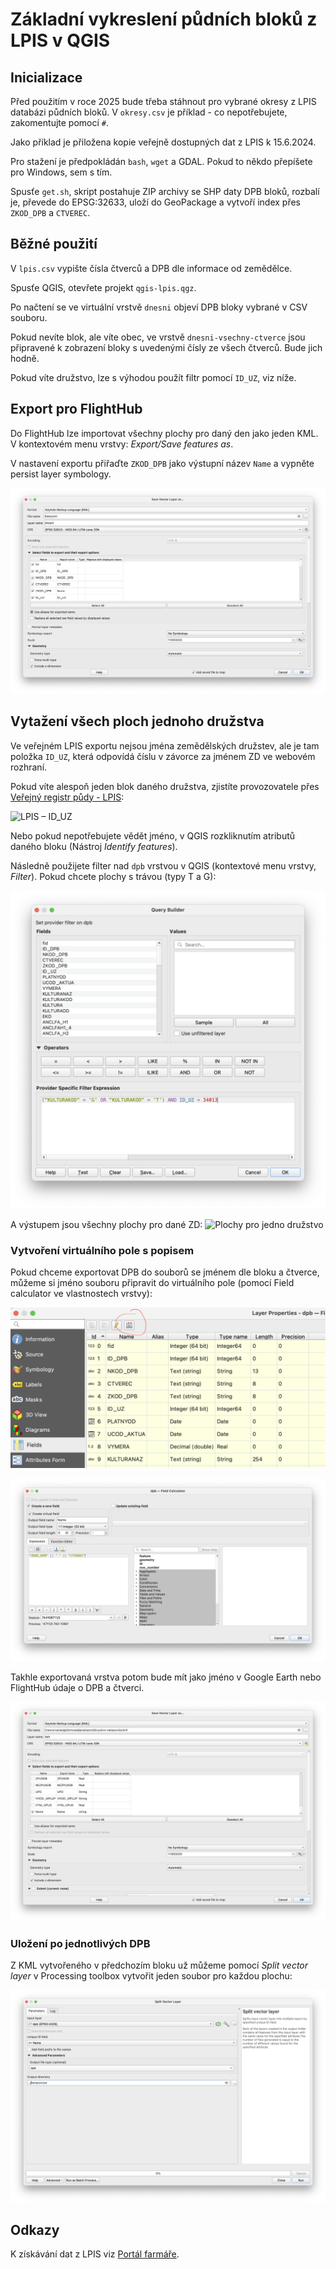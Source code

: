 # Základní vykreslení půdních bloků z LPIS v QGIS

## Inicializace

Před použitím v roce 2025 bude třeba stáhnout pro vybrané okresy z LPIS databázi půdních bloků.
V ``okresy.csv`` je příklad - co nepotřebujete, zakomentujte pomocí ``#``.

Jako příklad je přiložena kopie veřejně dostupných dat z LPIS k 15.6.2024.

Pro stažení je předpokládán ``bash``, ``wget`` a GDAL. Pokud to někdo přepíšete pro Windows, sem s tím.

Spusťe ``get.sh``, skript postahuje ZIP archivy se SHP daty DPB bloků, rozbalí je, převede do EPSG:32633, uloží do GeoPackage a vytvoří index přes ``ZKOD_DPB`` a ``CTVEREC``.

## Běžné použití

V ``lpis.csv`` vypište čísla čtverců a DPB dle informace od zemědělce.

Spusťe QGIS, otevřete projekt ``qgis-lpis.qgz``.

Po načtení se ve virtuální vrstvě ``dnesni`` objeví DPB bloky vybrané v CSV souboru.

Pokud nevíte blok, ale víte obec, ve vrstvě ``dnesni-vsechny-ctverce`` jsou připravené k zobrazení bloky s uvedenými čísly ze všech čtverců. Bude jich hodně.

Pokud víte družstvo, lze s výhodou použít filtr pomocí ``ID_UZ``, viz níže.

## Export pro FlightHub

Do FlightHub lze importovat všechny plochy pro daný den jako jeden KML. V kontextovém menu vrstvy: *Export/Save features as*.

V nastavení exportu přiřaďte ``ZKOD_DPB`` jako výstupní název ``Name`` a vypněte persist layer symbology.

![Příklad](img/export-do-kml.png)

## Vytažení všech ploch jednoho družstva
Ve veřejném LPIS exportu nejsou jména zemědělských družstev, ale je tam položka ``ID_UZ``, která odpovídá číslu v závorce za jménem ZD ve webovém rozhraní.

Pokud víte alespoň jeden blok daného družstva, zjistíte provozovatele přes [Veřejný registr půdy - LPIS](https://eagri.cz/public/app/lpisext/lpis/verejny2/plpis/):

![LPIS – ID_UZ](img/lpis-dohledani-id-uz.png)

Nebo pokud nepotřebujete vědět jméno, v QGIS rozkliknutím atributů daného bloku (Nástroj *Identify features*).

Následně použijete filter nad ``dpb`` vrstvou v QGIS (kontextové menu vrstvy, *Filter*). Pokud chcete plochy s trávou (typy T a G):

![Filtr dle plodiny a družstva](img/filtr-plodiny-druzstvo.png)

A výstupem jsou všechny plochy pro dané ZD:
![Plochy pro jedno družstvo](img/plochy-druzstvo.png)

### Vytvoření virtuálního pole s popisem

Pokud chceme exportovat DPB do souborů se jménem dle bloku a čtverce, můžeme si jméno souboru připravit do virtuálního pole (pomocí Field calculator ve vlastnostech vrstvy):

![Field calculator](img/field-calculator.png)

![Field calculator 2](img/field-calculator-2.png)

Takhle exportovaná vrstva potom bude mít jako jméno v Google Earth nebo FlightHub údaje o DPB a čtverci.

![Export KML pro FlightHub](img/export-do-kml-druzstvo.png)

### Uložení po jednotlivých DPB

Z KML vytvořeného v předchozím bloku už můžeme pomocí *Split vector layer* v Processing toolbox vytvořit jeden soubor pro každou plochu:

![Split vector layer](img/split-by-attribute.png)

## Odkazy

K získávání dat z LPIS viz [Portál farmáře](https://eagri.cz/public/portal/mze/farmar/LPIS/uzivatelske-prirucky/prirucky-pro-verejny-lpis/export-dat-lpis).



